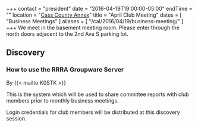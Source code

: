 +++
contact = "president"
date = "2016-04-19T19:00:00-05:00"
endTime = ""
location = "[Cass County Annex](/places/cass-county-annex/)"
title = "April Club Meeting"
dates = [ "Business Meetings" ]
aliases = [ "/cal/2016/04/19/business-meeting/" ]
+++
We meet in the basement meeting room. Please enter through the north
doors adjacent to the 2nd Ave S parking lot.

## Discovery

### How to use the RRRA Groupware Server
By {{< mailto K0STK >}}

This is the system which will be used to share committee reports with
club members prior to monthly business meetings.

Login credentials for club members will be distributed at this discovery
session. 
